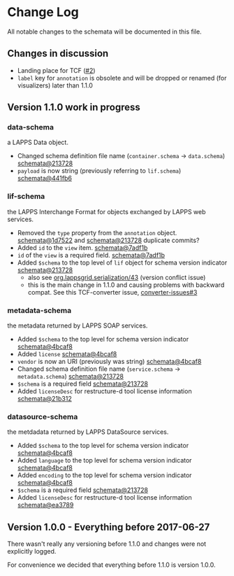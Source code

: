 # Change Log

All notable changes to the schemata will be documented in this file.

## Changes in discussion 

* Landing place for TCF ([#2](https://github.com/lapps/schemata/issues/2))
* `label` key for `annotation` is obsolete and will be dropped or renamed (for visualizers) later than 1.1.0

## Version 1.1.0  work in progress

### data-schema
a LAPPS Data object.

* Changed schema definition file name (`container.schema` -> `data.schema`) [schemata@213728](https://github.com/lapps/schemata/commit/21372890ef2321b01767dfb10f02809f8db5bd5b#diff-54f366c76865169bde47d87606e93843)
* `payload` is now string (previously referring to `lif.schema`) [schemata@441fb6](https://github.com/lapps/schemata/commit/441fb609397e3f76974d924241ae5ae0517fade5#diff-54f366c76865169bde47d87606e93843R13)

### lif-schema
the LAPPS Interchange Format for objects exchanged by LAPPS web services.


* Removed the `type` property from the `annotation` object. [schemata@1d7522](https://github.com/lapps/schemata/commit/1d75223f65b428815279f15c20dec3d2eab3e9db#diff-e171794aeccf8b0c40e9a9bea4f64c2dL82) and [schemata@213728](https://github.com/lapps/schemata/commit/21372890ef2321b01767dfb10f02809f8db5bd5b#diff-e171794aeccf8b0c40e9a9bea4f64c2dL82) duplicate commits? 
* Added `id` to the `view` item. [schemata@7adf1b](https://github.com/lapps/schemata/commit/7adf1b143115cac098b48b13de84ddb6d392aa59#diff-e171794aeccf8b0c40e9a9bea4f64c2dR62)
* `id` of the `view` is a required field. [schemata@7adf1b](https://github.com/lapps/schemata/commit/7adf1b143115cac098b48b13de84ddb6d392aa59#diff-e171794aeccf8b0c40e9a9bea4f64c2dR67)
* Added `$schema` to the top level of `lif` object for schema version indicator  [schemata@213728](https://github.com/lapps/schemata/commit/21372890ef2321b01767dfb10f02809f8db5bd5b#diff-e171794aeccf8b0c40e9a9bea4f64c2dR16)
    * also see [org.lappsgrid.serialization/43](https://github.com/lapps/org.lappsgrid.serialization/issues/43) (version conflict issue)
    * this is the main change in 1.1.0 and causing problems with backward compat. See this TCF-converter issue, [converter-issues#3](https://github.com/lapps-clarin/converter-issues/issues/3)

### metadata-schema
the metadata returned by LAPPS SOAP services.

* Added `$schema` to the top level for schema version indicator [schemata@4bcaf8](https://github.com/lapps/schemata/commit/4bcaf8d5672e0dd78c91b755d9d7cacac2321d05#diff-ce7d800f1e21c5e7aafe5eeb52137ddbR39)
* Added `license` [schemata@4bcaf8](https://github.com/lapps/schemata/commit/4bcaf8d5672e0dd78c91b755d9d7cacac2321d05#diff-ce7d800f1e21c5e7aafe5eeb52137ddbR40)
* `vendor` is now an URI (previously was string) [schemata@4bcaf8](https://github.com/lapps/schemata/commit/4bcaf8d5672e0dd78c91b755d9d7cacac2321d05#diff-ce7d800f1e21c5e7aafe5eeb52137ddbR45)
* Changed schema definition file name (`service.schema` -> `metadata.schema`) [schemata@213728](https://github.com/lapps/schemata/commit/21372890ef2321b01767dfb10f02809f8db5bd5b#diff-2a24b82a760b8597098c2158a3ca8c1f)
* `$schema` is a required field [schemata@213728](https://github.com/lapps/schemata/commit/21372890ef2321b01767dfb10f02809f8db5bd5b#diff-2a24b82a760b8597098c2158a3ca8c1fR50)
* Added `licenseDesc` for restructure-d tool license information [schemata@21b312](https://github.com/lapps/schemata/commit/21b312f6760af9b6e3b112300d9fd934d622b811#diff-2a24b82a760b8597098c2158a3ca8c1fR43)

### datasource-schema
the metdadata returned by LAPPS DataSource services.

* Added `$schema` to the top level for schema version indicator [schemata@4bcaf8](https://github.com/lapps/schemata/commit/4bcaf8d5672e0dd78c91b755d9d7cacac2321d05#diff-c1699eaa601a26d77bee11ae921df61cR12)
* Added `language` to the top level for schema version indicator [schemata@4bcaf8](https://github.com/lapps/schemata/commit/4bcaf8d5672e0dd78c91b755d9d7cacac2321d05#diff-c1699eaa601a26d77bee11ae921df61cR20)
* Added `encoding` to the top level for schema version indicator [schemata@4bcaf8](https://github.com/lapps/schemata/commit/4bcaf8d5672e0dd78c91b755d9d7cacac2321d05#diff-c1699eaa601a26d77bee11ae921df61cR21)
* `$schema` is a required field [schemata@213728](https://github.com/lapps/schemata/commit/21372890ef2321b01767dfb10f02809f8db5bd5b#diff-c1699eaa601a26d77bee11ae921df61cR31)
* Added `licenseDesc` for restructure-d tool license information [schemata@ea3789](https://github.com/lapps/schemata/commit/ea3789f2f462fc04ad455af70803fa472b8a0c47)


## Version 1.0.0 - Everything before 2017-06-27

There wasn't really any versioning before 1.1.0 and changes were not explicitly logged.

For convenience we decided that everything before 1.1.0 is version 1.0.0.


